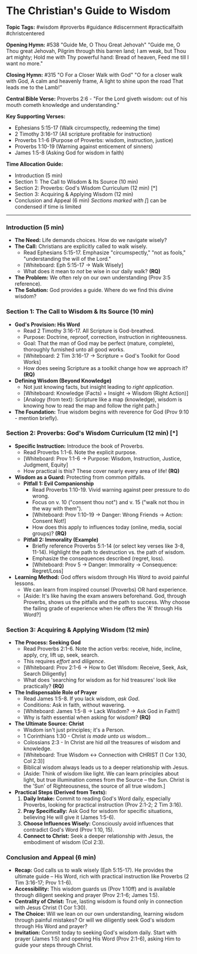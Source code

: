 # The Christian's Guide to Wisdom

**Topic Tags:** #wisdom #proverbs #guidance #discernment #practicalfaith #christcentered

**Opening Hymn:** #538 "Guide Me, O Thou Great Jehovah"
"Guide me, O Thou great Jehovah, Pilgrim through this barren land; I am weak, but Thou art mighty; Hold me with Thy powerful hand: Bread of heaven, Feed me till I want no more."

**Closing Hymn:** #315 "O For a Closer Walk with God"
"O for a closer walk with God, A calm and heavenly frame, A light to shine upon the road That leads me to the Lamb!"

**Central Bible Verse:** Proverbs 2:6 - "For the Lord giveth wisdom: out of his mouth cometh knowledge and understanding."

**Key Supporting Verses:**
*   Ephesians 5:15-17 (Walk circumspectly, redeeming the time)
*   2 Timothy 3:16-17 (All scripture profitable for instruction)
*   Proverbs 1:1-6 (Purpose of Proverbs: wisdom, instruction, justice)
*   Proverbs 1:10-19 (Warning against enticement of sinners)
*   James 1:5-8 (Asking God for wisdom in faith)

**Time Allocation Guide:**
- Introduction (5 min)
- Section 1: The Call to Wisdom & Its Source (10 min)
- Section 2: Proverbs: God's Wisdom Curriculum (12 min) [*]
- Section 3: Acquiring & Applying Wisdom (12 min)
- Conclusion and Appeal (6 min)
*Sections marked with [*] can be condensed if time is limited

---

### Introduction (5 min)

-   **The Need:** Life demands choices. How do we navigate wisely?
-   **The Call:** Christians are explicitly called to walk wisely.
    -   Read Ephesians 5:15-17. Emphasize "circumspectly," "not as fools," "understanding the will of the Lord."
    -   [Whiteboard: Eph 5:15-17 -> Walk Wisely]
    -   What does it mean to *not* be wise in our daily walk? **(RQ)**
-   **The Problem:** We often rely on our own understanding (Prov 3:5 reference).
-   **The Solution:** God provides a guide. Where do we find this divine wisdom?

### Section 1: The Call to Wisdom & Its Source (10 min)

-   **God's Provision: His Word**
    -   Read 2 Timothy 3:16-17. All Scripture is God-breathed.
    -   Purpose: Doctrine, reproof, correction, instruction in righteousness.
    -   Goal: That the man of God may be perfect (mature, complete), thoroughly furnished unto all good works.
    -   [Whiteboard: 2 Tim 3:16-17 -> Scripture = God's Toolkit for Good Works]
    -   How does seeing Scripture as a toolkit change how we approach it? **(RQ)**
-   **Defining Wisdom (Beyond Knowledge)**
    -   Not just knowing facts, but insight leading to *right application*.
    -   [Whiteboard: Knowledge (Facts) + Insight -> Wisdom (Right Action)]
    -   [Analogy (from text): Scripture like a map (knowledge), wisdom is knowing how to read the map and follow the right path.]
-   **The Foundation:** True wisdom begins with reverence for God (Prov 9:10 - mention briefly).

### Section 2: Proverbs: God's Wisdom Curriculum (12 min) [*]

-   **Specific Instruction:** Introduce the book of Proverbs.
    -   Read Proverbs 1:1-6. Note the explicit purpose.
    -   [Whiteboard: Prov 1:1-6 -> Purpose: Wisdom, Instruction, Justice, Judgment, Equity]
    -   How practical is this? These cover nearly every area of life! **(RQ)**
-   **Wisdom as a Guard:** Protecting from common pitfalls.
    -   **Pitfall 1: Evil Companionship**
        -   Read Proverbs 1:10-19. Vivid warning against peer pressure to do wrong.
        -   Focus on v. 10 ("consent thou not") and v. 15 ("walk not thou in the way with them").
        -   [Whiteboard: Prov 1:10-19 -> Danger: Wrong Friends -> Action: Consent Not!]
        -   How does this apply to influences today (online, media, social groups)? **(RQ)**
    -   **Pitfall 2: Immorality (Example)**
        -   Briefly reference Proverbs 5:1-14 (or select key verses like 3-8, 11-14). Highlight the path to destruction vs. the path of wisdom.
        -   Emphasize the consequences described (regret, loss).
        -   [Whiteboard: Prov 5 -> Danger: Immorality -> Consequence: Regret/Loss]
-   **Learning Method:** God offers wisdom through His Word to avoid painful lessons.
    -   We can learn from inspired counsel (Proverbs) OR hard experience.
    -   [Aside: It's like having the exam answers beforehand. God, through Proverbs, shows us the pitfalls and the path to success. Why choose the failing grade of experience when He offers the 'A' through His Word?]

### Section 3: Acquiring & Applying Wisdom (12 min)

-   **The Process: Seeking God**
    -   Read Proverbs 2:1-6. Note the action verbs: receive, hide, incline, apply, cry, lift up, seek, search.
    -   This requires *effort* and *diligence*.
    -   [Whiteboard: Prov 2:1-6 -> How to Get Wisdom: Receive, Seek, Ask, Search Diligently]
    -   What does 'searching for wisdom as for hid treasures' look like practically? **(RQ)**
-   **The Indispensable Role of Prayer**
    -   Read James 1:5-8. If you lack wisdom, *ask God*.
    -   Conditions: Ask in faith, without wavering.
    -   [Whiteboard: James 1:5-8 -> Lack Wisdom? -> Ask God in Faith!]
    -   Why is faith essential when asking for wisdom? **(RQ)**
-   **The Ultimate Source: Christ**
    -   Wisdom isn't just principles; it's a Person.
    -   1 Corinthians 1:30 - Christ *is made unto us* wisdom...
    -   Colossians 2:3 - In Christ are hid *all* the treasures of wisdom and knowledge.
    -   [Whiteboard: True Wisdom <-> Connection with CHRIST (1 Cor 1:30, Col 2:3)]
    -   Biblical wisdom always leads us to a deeper relationship with Jesus.
    -   [Aside: Think of wisdom like light. We can learn principles about light, but true illumination comes from the Source – the Sun. Christ is the 'Sun' of Righteousness, the source of all true wisdom.]
-   **Practical Steps (Derived from Texts):**
    1.  **Daily Intake:** Commit to reading God's Word daily, especially Proverbs, looking for practical instruction (Prov 2:1-2; 2 Tim 3:16).
    2.  **Pray Specifically:** Ask God for wisdom for specific situations, believing He will give it (James 1:5-6).
    3.  **Choose Influences Wisely:** Consciously avoid influences that contradict God's Word (Prov 1:10, 15).
    4.  **Connect to Christ:** Seek a deeper relationship with Jesus, the embodiment of wisdom (Col 2:3).

### Conclusion and Appeal (6 min)

-   **Recap:** God calls us to walk wisely (Eph 5:15-17). He provides the ultimate guide – His Word, rich with practical instruction like Proverbs (2 Tim 3:16-17; Prov 1:1-6).
-   **Accessibility:** This wisdom guards us (Prov 1:10ff) and is available through diligent seeking and prayer (Prov 2:1-6; James 1:5).
-   **Centrality of Christ:** True, lasting wisdom is found only in connection with Jesus Christ (1 Cor 1:30).
-   **The Choice:** Will we lean on our own understanding, learning wisdom through painful mistakes? Or will we diligently seek God's wisdom through His Word and prayer?
-   **Invitation:** Commit today to seeking God's wisdom daily. Start with prayer (James 1:5) and opening His Word (Prov 2:1-6), asking Him to guide your steps through Christ.